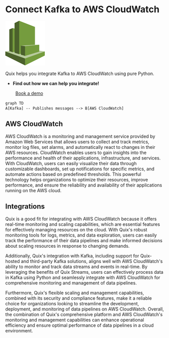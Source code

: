 # Connect Kafka to AWS CloudWatch

![](./images/logo_1.jpg)

Quix helps you integrate Kafka to AWS CloudWatch using pure Python.

<div class="grid cards blog-grid-card" markdown>

- __Find out how we can help you integrate!__

    <a class="md-button md-button--primary" href="https://share.hsforms.com/1iW0TmZzKQMChk0lxd_tGiw4yjw2?__hstc=175542013.2303933fbd746c0ac86d9ccbe9bc9100.1728383268831.1729603416735.1729620918855.31&__hssc=175542013.1.1729620918855&__hsfp=2132701734" target="_blank" style="margin:.5rem;">Book a demo</a>

</div>

```mermaid
graph TD
A[Kafka] -- Publishes messages --> B[AWS CloudWatch]
```

## AWS CloudWatch

AWS CloudWatch is a monitoring and management service provided by Amazon Web Services that allows users to collect and track metrics, monitor log files, set alarms, and automatically react to changes in their AWS resources. CloudWatch enables users to gain insights into the performance and health of their applications, infrastructure, and services. With CloudWatch, users can easily visualize their data through customizable dashboards, set up notifications for specific metrics, and automate actions based on predefined thresholds. This powerful technology helps organizations to optimize their resources, improve performance, and ensure the reliability and availability of their applications running on the AWS cloud.

## Integrations

Quix is a good fit for integrating with AWS CloudWatch because it offers real-time monitoring and scaling capabilities, which are essential features for effectively managing resources on the cloud. With Quix's robust monitoring tools for logs, metrics, and data exploration, users can easily track the performance of their data pipelines and make informed decisions about scaling resources in response to changing demands.

Additionally, Quix's integration with Kafka, including support for Quix-hosted and third-party Kafka solutions, aligns well with AWS CloudWatch's ability to monitor and track data streams and events in real-time. By leveraging the benefits of Quix Streams, users can effectively process data in Kafka using Python and seamlessly integrate with AWS CloudWatch for comprehensive monitoring and management of data pipelines.

Furthermore, Quix's flexible scaling and management capabilities, combined with its security and compliance features, make it a reliable choice for organizations looking to streamline the development, deployment, and monitoring of data pipelines on AWS CloudWatch. Overall, the combination of Quix's comprehensive platform and AWS CloudWatch's monitoring and management capabilities can enhance operational efficiency and ensure optimal performance of data pipelines in a cloud environment.

